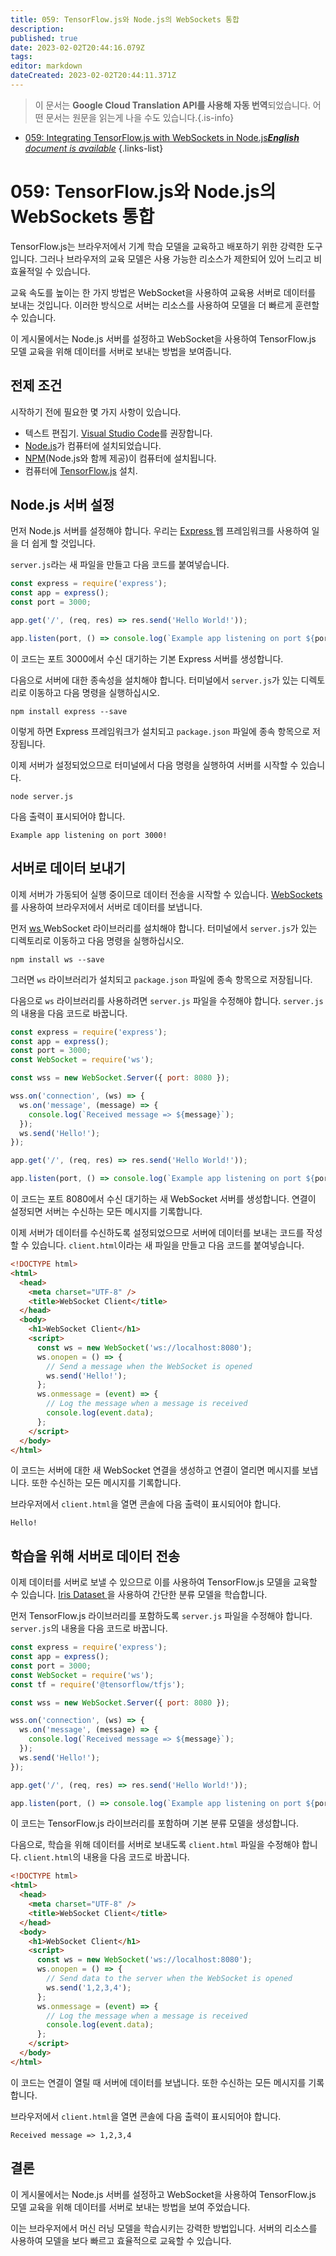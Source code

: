 ```yaml
---
title: 059: TensorFlow.js와 Node.js의 WebSockets 통합
description: 
published: true
date: 2023-02-02T20:44:16.079Z
tags: 
editor: markdown
dateCreated: 2023-02-02T20:44:11.371Z
---
```


> 이 문서는 **Google Cloud Translation API를 사용해 자동 번역**되었습니다.
어떤 문서는 원문을 읽는게 나을 수도 있습니다.{.is-info}



- [059: Integrating TensorFlow.js with WebSockets in Node.js***English** document is available*](/en/Knowledge-base/TensorFlow-js/Learning/059-integrating-tensorflow-js-with-websockets-in-node-js)
{.links-list}


# 059: TensorFlow.js와 Node.js의 WebSockets 통합

TensorFlow.js는 브라우저에서 기계 학습 모델을 교육하고 배포하기 위한 강력한 도구입니다. 그러나 브라우저의 교육 모델은 사용 가능한 리소스가 제한되어 있어 느리고 비효율적일 수 있습니다.

교육 속도를 높이는 한 가지 방법은 WebSocket을 사용하여 교육용 서버로 데이터를 보내는 것입니다. 이러한 방식으로 서버는 리소스를 사용하여 모델을 더 빠르게 훈련할 수 있습니다.

이 게시물에서는 Node.js 서버를 설정하고 WebSocket을 사용하여 TensorFlow.js 모델 교육을 위해 데이터를 서버로 보내는 방법을 보여줍니다.

## 전제 조건

시작하기 전에 필요한 몇 가지 사항이 있습니다.

- 텍스트 편집기. [Visual Studio Code](https://code.visualstudio.com/)를 권장합니다.
- [Node.js](https://nodejs.org/en/)가 컴퓨터에 설치되었습니다.
- [NPM](https://www.npmjs.com/)(Node.js와 함께 제공)이 컴퓨터에 설치됩니다.
- 컴퓨터에 [TensorFlow.js](https://js.tensorflow.org/) 설치.

## Node.js 서버 설정

먼저 Node.js 서버를 설정해야 합니다. 우리는 [ Express ](https://expressjs.com/) 웹 프레임워크를 사용하여 일을 더 쉽게 할 것입니다.

`server.js`라는 새 파일을 만들고 다음 코드를 붙여넣습니다.

```javascript
const express = require('express');
const app = express();
const port = 3000;

app.get('/', (req, res) => res.send('Hello World!'));

app.listen(port, () => console.log(`Example app listening on port ${port}!`));
```

이 코드는 포트 3000에서 수신 대기하는 기본 Express 서버를 생성합니다.

다음으로 서버에 대한 종속성을 설치해야 합니다. 터미널에서 `server.js`가 있는 디렉토리로 이동하고 다음 명령을 실행하십시오.

```
npm install express --save
```

이렇게 하면 Express 프레임워크가 설치되고 `package.json` 파일에 종속 항목으로 저장됩니다.

이제 서버가 설정되었으므로 터미널에서 다음 명령을 실행하여 서버를 시작할 수 있습니다.

```
node server.js
```

다음 출력이 표시되어야 합니다.

```
Example app listening on port 3000!
```

## 서버로 데이터 보내기

이제 서버가 가동되어 실행 중이므로 데이터 전송을 시작할 수 있습니다. [ WebSockets ](https://developer.mozilla.org/en-US/docs/Web/API/WebSockets_API)를 사용하여 브라우저에서 서버로 데이터를 보냅니다.

먼저 [ ws ](https://github.com/websockets/ws) WebSocket 라이브러리를 설치해야 합니다. 터미널에서 `server.js`가 있는 디렉토리로 이동하고 다음 명령을 실행하십시오.

```
npm install ws --save
```

그러면 `ws` 라이브러리가 설치되고 `package.json` 파일에 종속 항목으로 저장됩니다.

다음으로 `ws` 라이브러리를 사용하려면 `server.js` 파일을 수정해야 합니다. `server.js`의 내용을 다음 코드로 바꿉니다.

```javascript
const express = require('express');
const app = express();
const port = 3000;
const WebSocket = require('ws');

const wss = new WebSocket.Server({ port: 8080 });

wss.on('connection', (ws) => {
  ws.on('message', (message) => {
    console.log(`Received message => ${message}`);
  });
  ws.send('Hello!');
});

app.get('/', (req, res) => res.send('Hello World!'));

app.listen(port, () => console.log(`Example app listening on port ${port}!`));
```

이 코드는 포트 8080에서 수신 대기하는 새 WebSocket 서버를 생성합니다. 연결이 설정되면 서버는 수신하는 모든 메시지를 기록합니다.

이제 서버가 데이터를 수신하도록 설정되었으므로 서버에 데이터를 보내는 코드를 작성할 수 있습니다. `client.html`이라는 새 파일을 만들고 다음 코드를 붙여넣습니다.

```html
<!DOCTYPE html>
<html>
  <head>
    <meta charset="UTF-8" />
    <title>WebSocket Client</title>
  </head>
  <body>
    <h1>WebSocket Client</h1>
    <script>
      const ws = new WebSocket('ws://localhost:8080');
      ws.onopen = () => {
        // Send a message when the WebSocket is opened
        ws.send('Hello!');
      };
      ws.onmessage = (event) => {
        // Log the message when a message is received
        console.log(event.data);
      };
    </script>
  </body>
</html>
```

이 코드는 서버에 대한 새 WebSocket 연결을 생성하고 연결이 열리면 메시지를 보냅니다. 또한 수신하는 모든 메시지를 기록합니다.

브라우저에서 `client.html`을 열면 콘솔에 다음 출력이 표시되어야 합니다.

```
Hello!
```

## 학습을 위해 서버로 데이터 전송

이제 데이터를 서버로 보낼 수 있으므로 이를 사용하여 TensorFlow.js 모델을 교육할 수 있습니다. [ Iris Dataset ](https://en.wikipedia.org/wiki/Iris_flower_data_set)을 사용하여 간단한 분류 모델을 학습합니다.

먼저 TensorFlow.js 라이브러리를 포함하도록 `server.js` 파일을 수정해야 합니다. `server.js`의 내용을 다음 코드로 바꿉니다.

```javascript
const express = require('express');
const app = express();
const port = 3000;
const WebSocket = require('ws');
const tf = require('@tensorflow/tfjs');

const wss = new WebSocket.Server({ port: 8080 });

wss.on('connection', (ws) => {
  ws.on('message', (message) => {
    console.log(`Received message => ${message}`);
  });
  ws.send('Hello!');
});

app.get('/', (req, res) => res.send('Hello World!'));

app.listen(port, () => console.log(`Example app listening on port ${port}!`));
```

이 코드는 TensorFlow.js 라이브러리를 포함하며 기본 분류 모델을 생성합니다.

다음으로, 학습을 위해 데이터를 서버로 보내도록 `client.html` 파일을 수정해야 합니다. `client.html`의 내용을 다음 코드로 바꿉니다.

```html
<!DOCTYPE html>
<html>
  <head>
    <meta charset="UTF-8" />
    <title>WebSocket Client</title>
  </head>
  <body>
    <h1>WebSocket Client</h1>
    <script>
      const ws = new WebSocket('ws://localhost:8080');
      ws.onopen = () => {
        // Send data to the server when the WebSocket is opened
        ws.send('1,2,3,4');
      };
      ws.onmessage = (event) => {
        // Log the message when a message is received
        console.log(event.data);
      };
    </script>
  </body>
</html>
```

이 코드는 연결이 열릴 때 서버에 데이터를 보냅니다. 또한 수신하는 모든 메시지를 기록합니다.

브라우저에서 `client.html`을 열면 콘솔에 다음 출력이 표시되어야 합니다.

```
Received message => 1,2,3,4
```

## 결론

이 게시물에서는 Node.js 서버를 설정하고 WebSocket을 사용하여 TensorFlow.js 모델 교육을 위해 데이터를 서버로 보내는 방법을 보여 주었습니다.

이는 브라우저에서 머신 러닝 모델을 학습시키는 강력한 방법입니다. 서버의 리소스를 사용하여 모델을 보다 빠르고 효율적으로 교육할 수 있습니다.